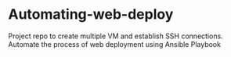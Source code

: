 # Automating-web-deploy
Project repo to create multiple VM and establish SSH connections. Automate the process of web deployment using Ansible Playbook

